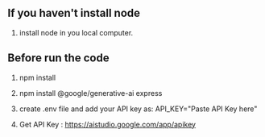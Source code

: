 

## If you haven't install node 
1. install node in you local computer. 

## Before run the code
1. npm install
2. npm install @google/generative-ai express
3. create .env file and add your API key as:
     API_KEY="Paste API Key here"

4. Get API Key : https://aistudio.google.com/app/apikey
